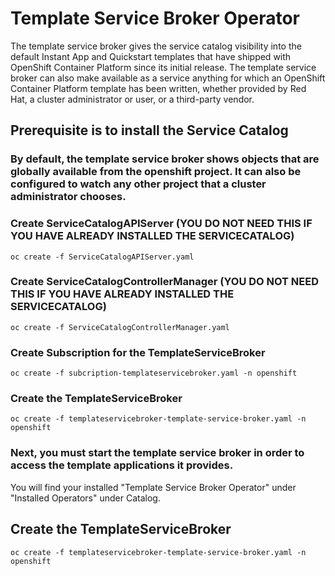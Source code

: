 # Template Service Broker Operator

The template service broker gives the service catalog visibility into the default Instant App and Quickstart templates that have shipped with OpenShift Container Platform since its initial release. The template service broker can also make available as a service anything for which an OpenShift Container Platform template has been written, whether provided by Red Hat, a cluster administrator or user, or a third-party vendor.

## Prerequisite is to install the Service Catalog

### By default, the template service broker shows objects that are globally available from the openshift project. It can also be configured to watch any other project that a cluster administrator chooses.


### Create ServiceCatalogAPIServer (YOU DO NOT NEED THIS IF YOU HAVE ALREADY INSTALLED THE SERVICECATALOG)

`oc create -f ServiceCatalogAPIServer.yaml`

### Create ServiceCatalogControllerManager (YOU DO NOT NEED THIS IF YOU HAVE ALREADY INSTALLED THE SERVICECATALOG)

`oc create -f ServiceCatalogControllerManager.yaml `

### Create Subscription for the TemplateServiceBroker
`oc create -f subcription-templateservicebroker.yaml -n openshift`

### Create the TemplateServiceBroker
`oc create -f templateservicebroker-template-service-broker.yaml -n openshift`

### Next, you must start the template service broker in order to access the template applications it provides. 

You will find your installed "Template Service Broker Operator" under "Installed Operators" under Catalog.

## Create the TemplateServiceBroker
`oc create -f templateservicebroker-template-service-broker.yaml -n openshift`
